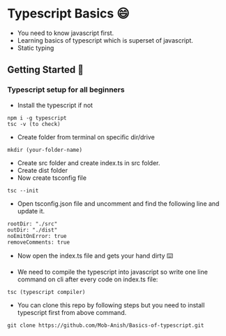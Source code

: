 # Typescript Basics 😄

- You need to know javascript first.
- Learning basics of typescript which is superset of javascript.
- Static typing

## Getting Started 🚩

### Typescript setup for all beginners

- Install the typescript if not

```
npm i -g typescript
tsc -v (to check)
```

- Create folder from terminal on specific dir/drive

```
mkdir (your-folder-name)
```

- Create src folder and create index.ts in src folder.
- Create dist folder
- Now create tsconfig file

```
tsc --init
```

- Open tsconfig.json file and uncomment and find the following line and update it.

```
rootDir: "./src"
outDir: "./dist"
noEmitOnError: true
removeComments: true
```

- Now open the index.ts file and gets your hand dirty ⌨️

- We need to compile the typescript into javascript so write one line command on cli after every code on index.ts file:

```
tsc (typescript compiler)
```

- You can clone this repo by following steps but you need to install typescript first from above command.

```
git clone https://github.com/Mob-Anish/Basics-of-typescript.git
```
